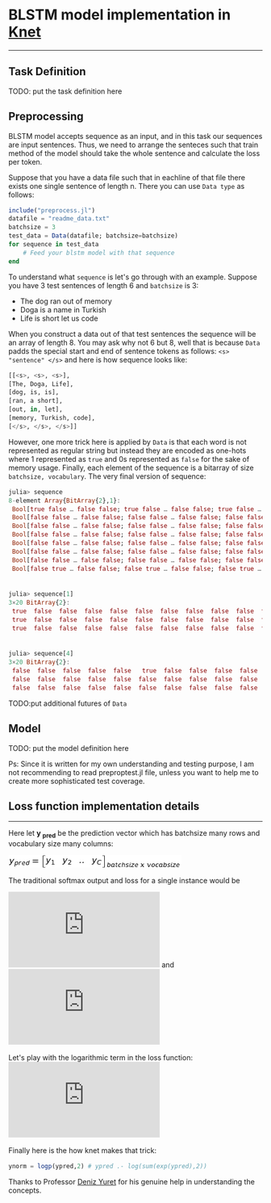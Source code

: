 # BLSTM model implementation in [Knet](https://github.com/denizyuret/Knet.jl)
---
## Task Definition
TODO: put the task definition here
## Preprocessing
BLSTM model accepts sequence as an input, and in this task our sequences are input sentences. Thus, we need to arrange the senteces such that train method of the model should take the whole sentence and calculate the loss per token.

Suppose that you have a data file such that in eachline of that file there exists one single sentence of length n. There you can use `Data type` as follows:
```Julia
include("preprocess.jl")
datafile = "readme_data.txt"
batchsize = 3
test_data = Data(datafile; batchsize=batchsize)
for sequence in test_data
	# Feed your blstm model with that sequence
end 
```
To understand what ```sequence``` is let's go through with an example. Suppose you have 3 test sentences of length 6 and ```batchsize``` is 3:
- The dog ran out of memory
- Doga is a name in Turkish
- Life is short let us code

When you construct a data out of that test sentences the sequence will be an array of length 8. You may ask why not 6 but 8, well that is because `Data` padds the special start and end of sentence tokens as follows: `<s> "sentence" </s>` and here is how sequence looks like:
```Julia
[[<s>, <s>, <s>],
[The, Doga, Life],
[dog, is, is],
[ran, a short],
[out, in, let], 
[memory, Turkish, code], 
[</s>, </s>, </s>]]
```
However, one more trick here is applied by `Data` is that each word is not represented as regular string but instead they are encoded as one-hots where 1 represented as `true` and 0s represented as `false` for the sake of memory usage. Finally, each element of the sequence is a bitarray of size `batchsize, vocabulary`. The very final version of sequence:

```Julia
julia> sequence
8-element Array{BitArray{2},1}:
 Bool[true false … false false; true false … false false; true false … false false]
 Bool[false false … false false; false false … false false; false false … false false]
 Bool[false false … false false; false false … false false; false false … false false]
 Bool[false false … false false; false false … false false; false false … false false]
 Bool[false false … false false; false false … false false; false false … false false]
 Bool[false false … false false; false false … false false; false false … true false]
 Bool[false false … false false; false false … false false; false false … false true]
 Bool[false true … false false; false true … false false; false true … false false]
 

julia> sequence[1]
3×20 BitArray{2}:
 true  false  false  false  false  false  false  false  false  false  false  false  false  false  false  false  false  false  false  false
 true  false  false  false  false  false  false  false  false  false  false  false  false  false  false  false  false  false  false  false
 true  false  false  false  false  false  false  false  false  false  false  false  false  false  false  false  false  false  false  false
 

julia> sequence[4]
3×20 BitArray{2}:
 false  false  false  false  false   true  false  false  false  false  false  false  false  false  false  false  false  false  false  false
 false  false  false  false  false  false  false  false  false  false  false   true  false  false  false  false  false  false  false  false
 false  false  false  false  false  false  false  false  false  false  false  false  false  false  false  false   true  false  false  false
```

TODO:put additional futures of ```Data```

## Model
TODO: put the model definition here

Ps: Since it is written for my own understanding and testing purpose, I am not recommending to read preproptest.jl file, unless you want to help me to create more sophisticated test coverage.


## Loss function implementation details
---
Here let **y <sub>pred</sub>**  be the prediction vector which has batchsize many rows and vocabulary size many columns:

![equation](https://github.com/kirnap/bilstm-in-Knet8/blob/master/img/ypred.png)

The traditional softmax output and loss for a single instance would be

![equation](http://www.sciweavers.org/tex2img.php?eq=%5Chat%7Bp_i%7D%3D%20%5Cfrac%7B%5Cexp%20y_i%7D%7B%5Csum_%7Bc%3D1%7D%5EC%20%5Cexp%20y_c%7D&bc=White&fc=Black&im=jpg&fs=12&ff=arev&edit=0)   and   ![equation](http://www.sciweavers.org/tex2img.php?eq=%5Cell%20%3D%20%5Csum_%7Bc%3D1%7D%5EC%20p_c%20%5Clog%20%5Chat%7Bp%7D_c&bc=White&fc=Black&im=gif&fs=12&ff=arev&edit=0)

Let's play with the logarithmic term in the loss function:
![equation](http://www.sciweavers.org/tex2img.php?eq=%20%5Clog%20%5Chat%7Bp%7D_i%20%3D%20log%28e%5E%7By_i%7D%29%20-%20log%28%5Csum_k%5EC%7Be%5E%7Bx_k%7D%7D%29%20%3D%20y_i%20-%20log%28%5Csum_k%5EC%7Be%5E%7Bx_k%7D%7D%29&bc=White&fc=Black&im=gif&fs=12&ff=arev&edit=0)

Finally here is the how knet makes that trick:
```Julia
ynorm = logp(ypred,2) # ypred .- log(sum(exp(ypred),2))
```

Thanks to Professor [Deniz Yuret](http://www.denizyuret.com/) for his genuine help in understanding the concepts.


